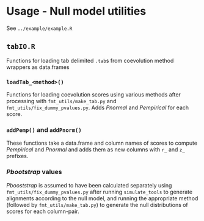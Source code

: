 # Usage - Null model utilities #
See `../example/example.R`

## `tabIO.R` ##
Functions for loading tab delimited `.tab`s from coevolution method wrappers as data.frames

### `loadTab_<method>()` ###
Functions for loading coevolution scores using various methods after processing with
`fmt_utils/make_tab.py` and `fmt_utils/fix_dummy_pvalues.py`. Adds *Pnormal* and *Pempirical*
for each score.

### `addPemp()` and `addPnorm()` ###
These functions take a data.frame and column names of scores to compute *Pempirical*
and *Pnormal* and adds them as new columns with `r_` and `z_` prefixes.

### *Pbootstrap* values ###
*Pbooststrap* is assumed to have been calculated separately using `fmt_utils/fix_dummy_pvalues.py` after
running `simulate_tools` to generate alignments according to the null model, and running the
appropriate method (followed by `fmt_utils/make_tab.py`) to generate the null distributions of scores for
each column-pair.


